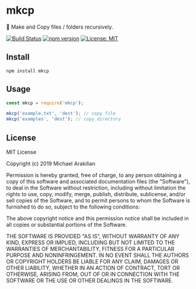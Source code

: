 # mkcp

:open_file_folder: Make and Copy files / folders recursively.

[![Build Status](https://travis-ci.com/arakilian0/mkcp.svg?branch=master)](https://travis-ci.com/arakilian0/mkcp) [![npm version](https://img.shields.io/npm/v/mkcp.svg?style=flat)](https://www.npmjs.com/package/mkcp) [![License: MIT](https://img.shields.io/badge/License-MIT-yellow.svg)](https://github.com/arakilian0/mkcp/blob/master/LICENSE.md)

## Install
```
npm install mkcp
```

## Usage
```js
const mkcp = require('mkcp');

mkcp('example.txt', 'dest'); // copy file
mkcp('examples', 'dest'); // copy directory
```

## License
MIT License

Copyright (c) 2019 Michael Arakilian

Permission is hereby granted, free of charge, to any person obtaining a copy
of this software and associated documentation files (the "Software"), to deal
in the Software without restriction, including without limitation the rights
to use, copy, modify, merge, publish, distribute, sublicense, and/or sell
copies of the Software, and to permit persons to whom the Software is
furnished to do so, subject to the following conditions:

The above copyright notice and this permission notice shall be included in all
copies or substantial portions of the Software.

THE SOFTWARE IS PROVIDED "AS IS", WITHOUT WARRANTY OF ANY KIND, EXPRESS OR
IMPLIED, INCLUDING BUT NOT LIMITED TO THE WARRANTIES OF MERCHANTABILITY,
FITNESS FOR A PARTICULAR PURPOSE AND NONINFRINGEMENT. IN NO EVENT SHALL THE
AUTHORS OR COPYRIGHT HOLDERS BE LIABLE FOR ANY CLAIM, DAMAGES OR OTHER
LIABILITY, WHETHER IN AN ACTION OF CONTRACT, TORT OR OTHERWISE, ARISING FROM,
OUT OF OR IN CONNECTION WITH THE SOFTWARE OR THE USE OR OTHER DEALINGS IN THE
SOFTWARE.
